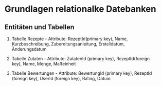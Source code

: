 # Grundlagen relationalke Datebanken

## Entitäten und Tabellen

1. Tabelle Rezepte - Attribute: RezeptId(primary key), Name, Kurzbeschreibung,
   Zubereitungsanleitung, Erstelldatum, Änderungsdatum

2. Tabelle Zutaten - Attribute: ZutatenId (primary key), RezeptId(foreign key), Name, Menge,
   Maßeinheit

3. Tabelle Bewertungen - Attribute: BewertungId (primary key), RezeptId (foreign key), UserId
   (foreign key), Rating, Datum
